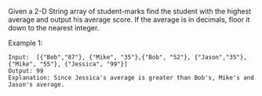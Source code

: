 Given a 2-D String array of student-marks find the student with the highest average and output his average score. If the average is in decimals, floor it down to the nearest integer.

Example 1:
```
Input:  [{"Bob","87"}, {"Mike", "35"},{"Bob", "52"}, {"Jason","35"}, {"Mike", "55"}, {"Jessica", "99"}]
Output: 99
Explanation: Since Jessica's average is greater than Bob's, Mike's and Jason's average.
```